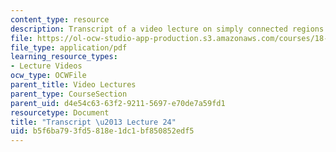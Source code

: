 ```yaml
---
content_type: resource
description: Transcript of a video lecture on simply connected regions.
file: https://ol-ocw-studio-app-production.s3.amazonaws.com/courses/18-02-multivariable-calculus-fall-2007/b5f6ba793fd5818e1dc1bf850852edf5_18_022007L24.pdf
file_type: application/pdf
learning_resource_types:
- Lecture Videos
ocw_type: OCWFile
parent_title: Video Lectures
parent_type: CourseSection
parent_uid: d4e54c63-63f2-9211-5697-e70de7a59fd1
resourcetype: Document
title: "Transcript \u2013 Lecture 24"
uid: b5f6ba79-3fd5-818e-1dc1-bf850852edf5
---
```

